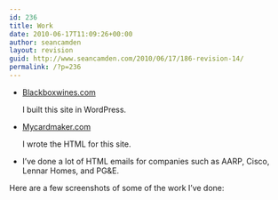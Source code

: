 ```yaml
---
id: 236
title: Work
date: 2010-06-17T11:09:26+00:00
author: seancamden
layout: revision
guid: http://www.seancamden.com/2010/06/17/186-revision-14/
permalink: /?p=236
---
```

  * [Blackboxwines.com](http://www.blackboxwines.com/the-wine/)
                  
    I built this site in WordPress.
  * [Mycardmaker.com](http://www.mycardmaker.com/)
                  
    I wrote the HTML for this site.
  * I&#8217;ve done a lot of HTML emails for companies such as AARP, Cisco, Lennar Homes, and PG&#038;E.

Here are a few screenshots of some of the work I&#8217;ve done: